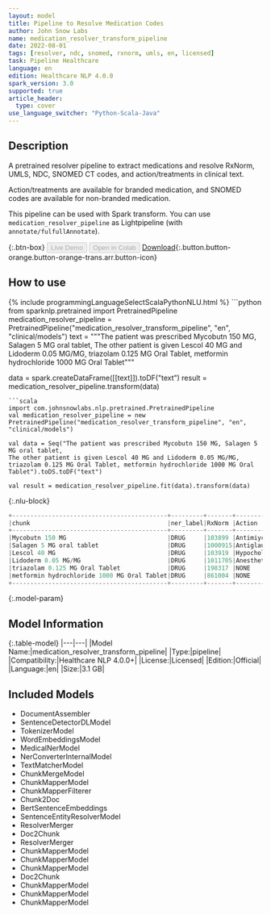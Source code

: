```yaml
---
layout: model
title: Pipeline to Resolve Medication Codes
author: John Snow Labs
name: medication_resolver_transform_pipeline
date: 2022-08-01
tags: [resolver, ndc, snomed, rxnorm, umls, en, licensed]
task: Pipeline Healthcare
language: en
edition: Healthcare NLP 4.0.0
spark_version: 3.0
supported: true
article_header:
  type: cover
use_language_switcher: "Python-Scala-Java"
---
```


## Description

A pretrained resolver pipeline to extract medications and resolve RxNorm, UMLS, NDC, SNOMED CT codes, and action/treatments in clinical text.

Action/treatments are available for branded medication, and SNOMED codes are available for non-branded medication.

This pipeline can be used with Spark transform. You can use `medication_resolver_pipeline` as Lightpipeline (with `annotate/fulfullAnnotate`).

{:.btn-box}
<button class="button button-orange" disabled>Live Demo</button>
<button class="button button-orange" disabled>Open in Colab</button>
[Download](https://s3.amazonaws.com/auxdata.johnsnowlabs.com/clinical/models/medication_resolver_transform_pipeline_en_4.0.0_3.0_1659378072648.zip){:.button.button-orange.button-orange-trans.arr.button-icon}

## How to use



<div class="tabs-box" markdown="1">
{% include programmingLanguageSelectScalaPythonNLU.html %}
```python
from sparknlp.pretrained import PretrainedPipeline
medication_resolver_pipeline = PretrainedPipeline("medication_resolver_transform_pipeline", "en", "clinical/models")
text = """The patient was prescribed Mycobutn 150 MG, Salagen 5 MG oral tablet, 
The other patient is given Lescol 40 MG and Lidoderm 0.05 MG/MG, triazolam 0.125 MG Oral Tablet, metformin hydrochloride 1000 MG Oral Tablet"""

data = spark.createDataFrame([[text]]).toDF("text")
result = medication_resolver_pipeline.transform(data)
```
```scala
import com.johnsnowlabs.nlp.pretrained.PretrainedPipeline
val medication_resolver_pipeline = new PretrainedPipeline("medication_resolver_transform_pipeline", "en", "clinical/models")

val data = Seq("The patient was prescribed Mycobutn 150 MG, Salagen 5 MG oral tablet, 
The other patient is given Lescol 40 MG and Lidoderm 0.05 MG/MG, triazolam 0.125 MG Oral Tablet, metformin hydrochloride 1000 MG Oral Tablet").toDS.toDF("text")

val result = medication_resolver_pipeline.fit(data).transform(data)
```

{:.nlu-block}
```python
+-------------------------------------------+---------+-------+-------------------+------------------------------------------+--------+---------+-----------+-------------+
|chunk                                      |ner_label|RxNorm |Action             |Treatment                                 |UMLS    |SNOMED_CT|NDC_Product|NDC_Package  |
+-------------------------------------------+---------+-------+-------------------+------------------------------------------+--------+---------+-----------+-------------+
|Mycobutn 150 MG                            |DRUG     |103899 |Antimiycobacterials|Infection                                 |C0353536|NONE     |00013-5301 |00013-5301-17|
|Salagen 5 MG oral tablet                   |DRUG     |1000915|Antiglaucomatous   |Cancer                                    |C0361693|NONE     |59212-0705 |59212-0705-10|
|Lescol 40 MG                               |DRUG     |103919 |Hypocholesterolemic|Heterozygous Familial Hypercholesterolemia|C0353573|NONE     |00078-0234 |00078-0234-05|
|Lidoderm 0.05 MG/MG                        |DRUG     |1011705|Anesthetic         |Pain                                      |C0875706|NONE     |00247-2129 |00247-2129-30|
|triazolam 0.125 MG Oral Tablet             |DRUG     |198317 |NONE               |NONE                                      |C0690642|373981005|00054-4858 |00054-4858-25|
|metformin hydrochloride 1000 MG Oral Tablet|DRUG     |861004 |NONE               |NONE                                      |C0978482|376701008|00093-7214 |00185-0221-01|
+-------------------------------------------+---------+-------+-------------------+------------------------------------------+--------+---------+-----------+-------------+

```
</div>

{:.model-param}
## Model Information

{:.table-model}
|---|---|
|Model Name:|medication_resolver_transform_pipeline|
|Type:|pipeline|
|Compatibility:|Healthcare NLP 4.0.0+|
|License:|Licensed|
|Edition:|Official|
|Language:|en|
|Size:|3.1 GB|

## Included Models

- DocumentAssembler
- SentenceDetectorDLModel
- TokenizerModel
- WordEmbeddingsModel
- MedicalNerModel
- NerConverterInternalModel
- TextMatcherModel
- ChunkMergeModel
- ChunkMapperModel
- ChunkMapperFilterer
- Chunk2Doc
- BertSentenceEmbeddings
- SentenceEntityResolverModel
- ResolverMerger
- Doc2Chunk
- ResolverMerger
- ChunkMapperModel
- ChunkMapperModel
- ChunkMapperModel
- Doc2Chunk
- ChunkMapperModel
- ChunkMapperModel
- ChunkMapperModel